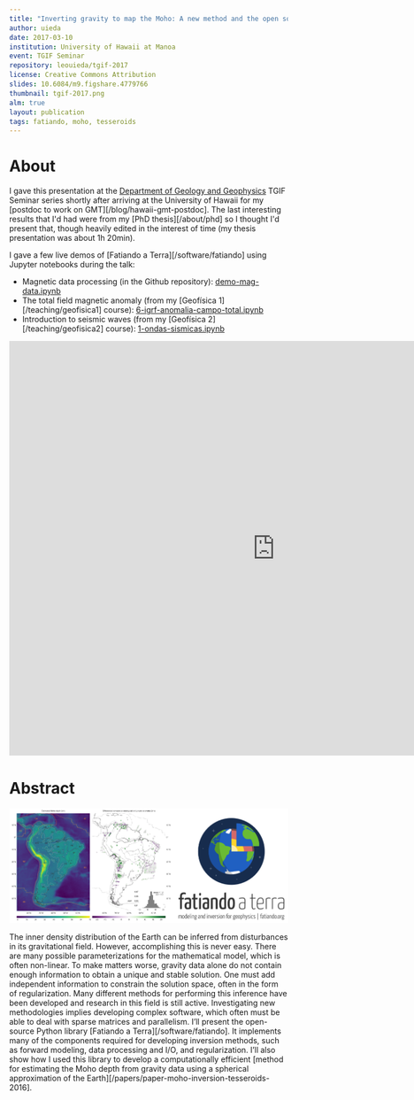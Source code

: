 ```yaml
---
title: "Inverting gravity to map the Moho: A new method and the open source software that made it possible"
author: uieda
date: 2017-03-10
institution: University of Hawaii at Manoa
event: TGIF Seminar
repository: leouieda/tgif-2017
license: Creative Commons Attribution
slides: 10.6084/m9.figshare.4779766
thumbnail: tgif-2017.png
alm: true
layout: publication
tags: fatiando, moho, tesseroids
---
```


# About

I gave this presentation at the
[Department of Geology and Geophysics](http://www.soest.hawaii.edu/GG/index.html)
TGIF Seminar series shortly after arriving at
the University of Hawaii
for my [postdoc to work on GMT][/blog/hawaii-gmt-postdoc].
The last interesting results that I'd had were from my [PhD thesis][/about/phd]
so I thought I'd present that, though heavily edited in the interest of time
(my thesis presentation was about 1h 20min).

I gave a few live demos of [Fatiando a Terra][/software/fatiando] using Jupyter
notebooks during the talk:

* Magnetic data processing (in the Github repository):
  [demo-mag-data.ipynb](http://nbviewer.jupyter.org/github/leouieda/tgif-2017/blob/master/demo-mag-data.ipynb)
* The total field magnetic anomaly (from my [Geofísica 1][/teaching/geofisica1] course):
  [6-igrf-anomalia-campo-total.ipynb](http://nbviewer.ipython.org/github/leouieda/geofisica1/blob/2015/notebooks/6-igrf-anomalia-campo-total.ipynb)
* Introduction to seismic waves (from my [Geofísica 2][/teaching/geofisica2] course): [1-ondas-sismicas.ipynb](http://nbviewer.ipython.org/github/leouieda/geofisica2/blob/2016/notebooks/1-ondas-sismicas.ipynb)

<div class="embed-responsive embed-responsive-4by3">
<iframe src="https://docs.google.com/presentation/d/1RRnD3fgPhub3uvV7L2wbCDZRgvg-WKmydn5O5p-GgNA/embed?start=false&loop=false&delayms=60000" frameborder="0" width="960" height="749" allowfullscreen="true" mozallowfullscreen="true" webkitallowfullscreen="true"></iframe>
</div>


# Abstract

![](/images/tgif-2017-flyer-image.png)

The inner density distribution of the Earth can be inferred from disturbances
in its gravitational field. However, accomplishing this is never easy. There
are many possible parameterizations for the mathematical model, which is often
non-linear. To make matters worse, gravity data alone do not contain enough
information to obtain a unique and stable solution. One must add independent
information to constrain the solution space, often in the form of
regularization. Many different methods for performing this inference have been
developed and research in this field is still active. Investigating new
methodologies implies developing complex software, which often must be able to
deal with sparse matrices and parallelism. I’ll present the open-source Python
library [Fatiando a Terra][/software/fatiando]. It implements many of the
components required for developing inversion methods, such as forward modeling,
data processing and I/O, and regularization. I’ll also show how I used this
library to develop a computationally efficient [method for estimating the Moho
depth from gravity data using a spherical approximation of the
Earth][/papers/paper-moho-inversion-tesseroids-2016].
